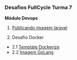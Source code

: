 ### Desafios FullCycle Turma 7

**Módulo Devops**
1. [Publicando imagem laravel](https://github.com/amauryeuzebio/fullcycle-7/tree/master/1-publicando-imagem-laravel)
   
2. Desafio Docker
- 2.1 [Template Dockerize](https://github.com/amauryeuzebio/fullcycle-7/commit/6e3577c49eec2f9f1c38ebc727463be5dd093b30)
- 2.2 [Imagem GoLang](https://github.com/amauryeuzebio/fullcycle-7/commit/bcf50605d25b2710dffe0e89c6dc7114d8b31a41)